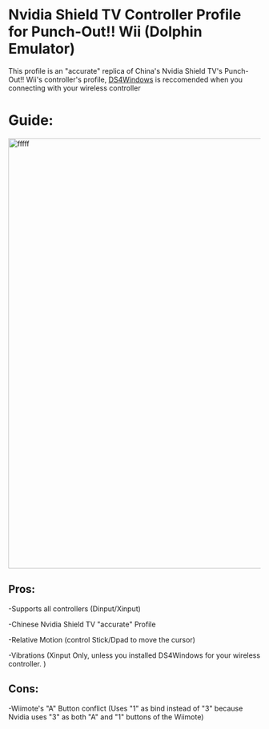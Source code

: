 # Nvidia Shield TV Controller Profile for Punch-Out!! Wii (Dolphin Emulator)

This profile is an "accurate" replica of China's Nvidia Shield TV's Punch-Out!! Wii's controller's profile, [DS4Windows](https://github.com/Ryochan7/DS4Windows) is reccomended when you connecting with your wireless controller

# Guide:
<img width="2298" height="859" alt="fffff" src="https://github.com/user-attachments/assets/db31ad1c-7a19-47d1-8113-90e47ed0b859" />

## Pros:
-Supports all controllers (Dinput/Xinput)

-Chinese Nvidia Shield TV "accurate" Profile

-Relative Motion (control Stick/Dpad to move the cursor)

-Vibrations (Xinput Only, unless you installed DS4Windows for your wireless controller. )

## Cons:
-Wiimote's "A" Button conflict (Uses "1" as bind instead of "3" because Nvidia uses "3" as both "A" and "1" buttons of the Wiimote)
